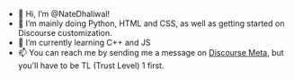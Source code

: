 - 👋 Hi, I’m @NateDhaliwal!
- 👀 I’m mainly doing Python, HTML and CSS, as well as getting started on Discourse customization.
- 🌱 I’m currently learning C++ and JS
- 📫 You can reach me by sending me a message on [Discourse Meta](https://meta.discourse.org/invites/FHKM9ePjYQ), but you'll have to be TL (Trust Level) 1 first.
<!---
NateDhaliwal/NateDhaliwal is a ✨ special ✨ repository because its `README.md` (this file) appears on your GitHub profile.
You can click the Preview link to take a look at your changes.
--->
